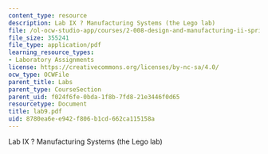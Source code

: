 ```yaml
---
content_type: resource
description: Lab IX ? Manufacturing Systems (the Lego lab)
file: /ol-ocw-studio-app/courses/2-008-design-and-manufacturing-ii-spring-2003/8780ea6ee942f806b1cd662ca115158a_lab9.pdf
file_size: 355241
file_type: application/pdf
learning_resource_types:
- Laboratory Assignments
license: https://creativecommons.org/licenses/by-nc-sa/4.0/
ocw_type: OCWFile
parent_title: Labs
parent_type: CourseSection
parent_uid: f024f6fe-0bda-1f8b-7fd8-21e3446f0d65
resourcetype: Document
title: lab9.pdf
uid: 8780ea6e-e942-f806-b1cd-662ca115158a
---
```

Lab IX ? Manufacturing Systems (the Lego lab)